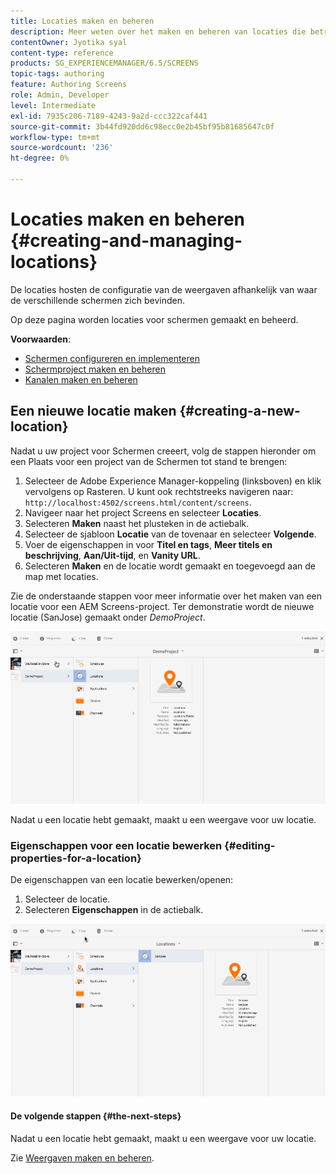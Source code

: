 ```yaml
---
title: Locaties maken en beheren
description: Meer weten over het maken en beheren van locaties die betrekking hebben op AEM Screens?
contentOwner: Jyotika syal
content-type: reference
products: SG_EXPERIENCEMANAGER/6.5/SCREENS
topic-tags: authoring
feature: Authoring Screens
role: Admin, Developer
level: Intermediate
exl-id: 7935c206-7189-4243-9a2d-ccc322caf441
source-git-commit: 3b44fd920dd6c98ecc0e2b45bf95b81685647c0f
workflow-type: tm+mt
source-wordcount: '236'
ht-degree: 0%

---
```


# Locaties maken en beheren {#creating-and-managing-locations}

De locaties hosten de configuratie van de weergaven afhankelijk van waar de verschillende schermen zich bevinden.

Op deze pagina worden locaties voor schermen gemaakt en beheerd.

**Voorwaarden**:

* [Schermen configureren en implementeren](configuring-screens-introduction.md)
* [Schermproject maken en beheren](creating-a-screens-project.md)
* [Kanalen maken en beheren](managing-channels.md)

## Een nieuwe locatie maken {#creating-a-new-location}

Nadat u uw project voor Schermen creeert, volg de stappen hieronder om een Plaats voor een project van de Schermen tot stand te brengen:

1. Selecteer de Adobe Experience Manager-koppeling (linksboven) en klik vervolgens op Rasteren. U kunt ook rechtstreeks navigeren naar: `http://localhost:4502/screens.html/content/screens`.
1. Navigeer naar het project Screens en selecteer **Locaties**.
1. Selecteren **Maken** naast het plusteken in de actiebalk.
1. Selecteer de sjabloon **Locatie** van de tovenaar en selecteer **Volgende**.
1. Voer de eigenschappen in voor **Titel en tags**, **Meer titels en beschrijving**, **Aan/Uit-tijd**, en **Vanity URL**.
1. Selecteren **Maken** en de locatie wordt gemaakt en toegevoegd aan de map met locaties.

Zie de onderstaande stappen voor meer informatie over het maken van een locatie voor een AEM Screens-project. Ter demonstratie wordt de nieuwe locatie (SanJose) gemaakt onder *DemoProject*.

![player2](assets/player2.gif)

Nadat u een locatie hebt gemaakt, maakt u een weergave voor uw locatie.

### Eigenschappen voor een locatie bewerken {#editing-properties-for-a-location}

De eigenschappen van een locatie bewerken/openen:

1. Selecteer de locatie.
1. Selecteren **Eigenschappen** in de actiebalk.

![player3](assets/player3.gif)

#### De volgende stappen {#the-next-steps}

Nadat u een locatie hebt gemaakt, maakt u een weergave voor uw locatie.

Zie [Weergaven maken en beheren](managing-displays.md).
